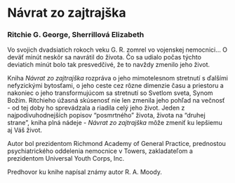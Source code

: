 Návrat zo zajtrajška
====================

### Ritchie G. George, Sherrillová Elizabeth

Vo svojich dvadsiatich rokoch veku G. R. zomrel vo vojenskej nemocnici… O deväť
minút neskôr sa navrátil do života. Čo sa udialo počas týchto deviatich minút
bolo tak presvedčivé, že to navždy zmenilo jeho život.

Kniha *Návrat zo zajtrajška* rozpráva o jeho mimotelesnom stretnutí s ďalšími
nefyzickými bytosťami, o jeho ceste cez rôzne dimenzie času a priestoru a
nakoniec o jeho transformujúcom sa stretnutí so Svetlom sveta, Synom Božím.
Ritchieho úžasná skúsenosť nie len zmenila jeho pohľad na večnosť - od tej doby
ho sprevádzala a riadila celý jeho život. Jeden z najpodivuhodnejších popisov
“posmrtného” života, života na “druhej strane”, kniha plná nádeje - *Návrat zo
zajtrajška* môže zmeniť ku lepšiemu aj Váš život.

Autor bol prezidentom Richmond Academy of General Practice, prednostou
psychiatrického oddelenia nemocnice v Towers, zakladateľom a prezidentom
Universal Youth Corps, Inc.

Predhovor ku knihe napísal známy autor R. A. Moody.


